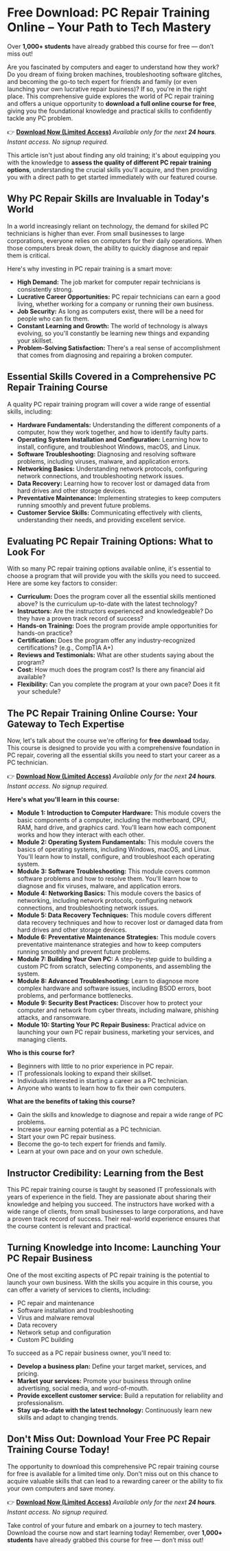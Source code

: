 # Free Download: PC Repair Training Online – Your Path to Tech Mastery

Over **1,000+ students** have already grabbed this course for free — don’t miss out!

Are you fascinated by computers and eager to understand how they work? Do you dream of fixing broken machines, troubleshooting software glitches, and becoming the go-to tech expert for friends and family (or even launching your own lucrative repair business)? If so, you're in the right place. This comprehensive guide explores the world of PC repair training and offers a unique opportunity to **download a full online course for free**, giving you the foundational knowledge and practical skills to confidently tackle any PC problem.

👉 **[Download Now (Limited Access)](https://udemywork.com/pc-repair-training-online)**
_Available only for the next **24 hours**. Instant access. No signup required._

This article isn't just about finding any old training; it's about equipping you with the knowledge to **assess the quality of different PC repair training options**, understanding the crucial skills you'll acquire, and then providing you with a direct path to get started immediately with our featured course.

## Why PC Repair Skills are Invaluable in Today's World

In a world increasingly reliant on technology, the demand for skilled PC technicians is higher than ever. From small businesses to large corporations, everyone relies on computers for their daily operations. When those computers break down, the ability to quickly diagnose and repair them is critical.

Here's why investing in PC repair training is a smart move:

*   **High Demand:** The job market for computer repair technicians is consistently strong.
*   **Lucrative Career Opportunities:** PC repair technicians can earn a good living, whether working for a company or running their own business.
*   **Job Security:** As long as computers exist, there will be a need for people who can fix them.
*   **Constant Learning and Growth:** The world of technology is always evolving, so you'll constantly be learning new things and expanding your skillset.
*   **Problem-Solving Satisfaction:** There's a real sense of accomplishment that comes from diagnosing and repairing a broken computer.

## Essential Skills Covered in a Comprehensive PC Repair Training Course

A quality PC repair training program will cover a wide range of essential skills, including:

*   **Hardware Fundamentals:** Understanding the different components of a computer, how they work together, and how to identify faulty parts.
*   **Operating System Installation and Configuration:** Learning how to install, configure, and troubleshoot Windows, macOS, and Linux.
*   **Software Troubleshooting:** Diagnosing and resolving software problems, including viruses, malware, and application errors.
*   **Networking Basics:** Understanding network protocols, configuring network connections, and troubleshooting network issues.
*   **Data Recovery:** Learning how to recover lost or damaged data from hard drives and other storage devices.
*   **Preventative Maintenance:** Implementing strategies to keep computers running smoothly and prevent future problems.
*   **Customer Service Skills:** Communicating effectively with clients, understanding their needs, and providing excellent service.

## Evaluating PC Repair Training Options: What to Look For

With so many PC repair training options available online, it's essential to choose a program that will provide you with the skills you need to succeed. Here are some key factors to consider:

*   **Curriculum:** Does the program cover all the essential skills mentioned above? Is the curriculum up-to-date with the latest technology?
*   **Instructors:** Are the instructors experienced and knowledgeable? Do they have a proven track record of success?
*   **Hands-on Training:** Does the program provide ample opportunities for hands-on practice?
*   **Certification:** Does the program offer any industry-recognized certifications? (e.g., CompTIA A+)
*   **Reviews and Testimonials:** What are other students saying about the program?
*   **Cost:** How much does the program cost? Is there any financial aid available?
*   **Flexibility:** Can you complete the program at your own pace? Does it fit your schedule?

## The PC Repair Training Online Course: Your Gateway to Tech Expertise

Now, let's talk about the course we're offering for **free download** today. This course is designed to provide you with a comprehensive foundation in PC repair, covering all the essential skills you need to start your career as a PC technician.

👉 **[Download Now (Limited Access)](https://udemywork.com/pc-repair-training-online)**
_Available only for the next **24 hours**. Instant access. No signup required._

**Here's what you'll learn in this course:**

*   **Module 1: Introduction to Computer Hardware:** This module covers the basic components of a computer, including the motherboard, CPU, RAM, hard drive, and graphics card. You'll learn how each component works and how they interact with each other.
*   **Module 2: Operating System Fundamentals:** This module covers the basics of operating systems, including Windows, macOS, and Linux. You'll learn how to install, configure, and troubleshoot each operating system.
*   **Module 3: Software Troubleshooting:** This module covers common software problems and how to resolve them. You'll learn how to diagnose and fix viruses, malware, and application errors.
*   **Module 4: Networking Basics:** This module covers the basics of networking, including network protocols, configuring network connections, and troubleshooting network issues.
*   **Module 5: Data Recovery Techniques:** This module covers different data recovery techniques and how to recover lost or damaged data from hard drives and other storage devices.
*   **Module 6: Preventative Maintenance Strategies:** This module covers preventative maintenance strategies and how to keep computers running smoothly and prevent future problems.
*   **Module 7: Building Your Own PC:** A step-by-step guide to building a custom PC from scratch, selecting components, and assembling the system.
*   **Module 8: Advanced Troubleshooting:** Learn to diagnose more complex hardware and software issues, including BSOD errors, boot problems, and performance bottlenecks.
*   **Module 9: Security Best Practices:** Discover how to protect your computer and network from cyber threats, including malware, phishing attacks, and ransomware.
*   **Module 10: Starting Your PC Repair Business:** Practical advice on launching your own PC repair business, marketing your services, and managing clients.

**Who is this course for?**

*   Beginners with little to no prior experience in PC repair.
*   IT professionals looking to expand their skillset.
*   Individuals interested in starting a career as a PC technician.
*   Anyone who wants to learn how to fix their own computers.

**What are the benefits of taking this course?**

*   Gain the skills and knowledge to diagnose and repair a wide range of PC problems.
*   Increase your earning potential as a PC technician.
*   Start your own PC repair business.
*   Become the go-to tech expert for friends and family.
*   Learn at your own pace and on your own schedule.

## Instructor Credibility: Learning from the Best

This PC repair training course is taught by seasoned IT professionals with years of experience in the field. They are passionate about sharing their knowledge and helping you succeed. The instructors have worked with a wide range of clients, from small businesses to large corporations, and have a proven track record of success. Their real-world experience ensures that the course content is relevant and practical.

## Turning Knowledge into Income: Launching Your PC Repair Business

One of the most exciting aspects of PC repair training is the potential to launch your own business. With the skills you acquire in this course, you can offer a variety of services to clients, including:

*   PC repair and maintenance
*   Software installation and troubleshooting
*   Virus and malware removal
*   Data recovery
*   Network setup and configuration
*   Custom PC building

To succeed as a PC repair business owner, you'll need to:

*   **Develop a business plan:** Define your target market, services, and pricing.
*   **Market your services:** Promote your business through online advertising, social media, and word-of-mouth.
*   **Provide excellent customer service:** Build a reputation for reliability and professionalism.
*   **Stay up-to-date with the latest technology:** Continuously learn new skills and adapt to changing trends.

## Don't Miss Out: Download Your Free PC Repair Training Course Today!

The opportunity to download this comprehensive PC repair training course for free is available for a limited time only. Don't miss out on this chance to acquire valuable skills that can lead to a rewarding career or the ability to fix your own computers and save money.

👉 **[Download Now (Limited Access)](https://udemywork.com/pc-repair-training-online)**
_Available only for the next **24 hours**. Instant access. No signup required._

Take control of your future and embark on a journey to tech mastery. Download the course now and start learning today! Remember, over **1,000+ students** have already grabbed this course for free — don’t miss out!
